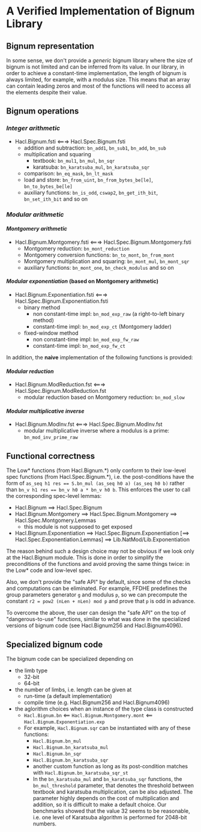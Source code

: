 # A Verified Implementation of Bignum Library

## Bignum representation

In some sense, we don't provide a *generic* bignum library where the size of bignum is not limited and can be inferred from its value.
In our library, in order to achieve a constant-time implementation, the length of bignum is always limited, for example, with a modulus size.
This means that an array can contain leading zeros and most of the functions will need to access all the elements despite their value.

## Bignum operations

### *Integer arithmetic*
- Hacl.Bignum.fsti <===> Hacl.Spec.Bignum.fsti
  * addition and subtraction: `bn_add1`, `bn_sub1`, `bn_add`, `bn_sub`
  * multiplication and squaring
     * textbook: `bn_mul1`, `bn_mul`, `bn_sqr`
     * karatsuba: `bn_karatsuba_mul`, `bn_karatsuba_sqr`
  * comparison: `bn_eq_mask`, `bn_lt_mask`
  * load and store: `bn_from_uint`, `bn_from_bytes_be[le]`, `bn_to_bytes_be[le]`
  * auxiliary functions: `bn_is_odd`, `cswap2`, `bn_get_ith_bit`, `bn_set_ith_bit` and so on

### *Modular arithmetic*
#### *Montgomery arithmetic*
- Hacl.Bignum.Montgomery.fsti <===> Hacl.Spec.Bignum.Montgomery.fsti
  * Montgomery reduction: `bn_mont_reduction`
  * Montgomery conversion functions: `bn_to_mont`, `bn_from_mont`
  * Montgomery multiplication and squaring: `bn_mont_mul`, `bn_mont_sqr`
  * auxiliary functions: `bn_mont_one`, `bn_check_modulus` and so on

#### *Modular exponentiation* (based on Montgomery arithmetic)
- Hacl.Bignum.Exponentiation.fsti <===> Hacl.Spec.Bignum.Exponentiation.fsti
  * binary method
    * non constant-time impl: `bn_mod_exp_raw` (a right-to-left binary method)
    * constant-time impl: `bn_mod_exp_ct` (Montgomery ladder)
  * fixed-window method
    * non constant-time impl: `bn_mod_exp_fw_raw`
    * constant-time impl: `bn_mod_exp_fw_ct`

 In addition, the **naive** implementation of the following functions is provided:
 #### *Modular reduction*
- Hacl.Bignum.ModReduction.fst <===> Hacl.Spec.Bignum.ModReduction.fst
  * modular reduction based on Montgomery reduction: `bn_mod_slow`
 #### *Modular multiplicative inverse*
- Hacl.Bignum.ModInv.fst <===> Hacl.Spec.Bignum.ModInv.fst
  * modular multiplicative inverse where a modulus is a prime: `bn_mod_inv_prime_raw`

## Functional correctness

The Low* functions (from Hacl.Bignum.\*)  only conform to their low-level spec functions (from Hacl.Spec.Bignum.\*),
i.e. the post-conditions have the form of `as_seq h1 res == S.bn_mul (as_seq h0 a) (as_seq h0 b)` rather than `bn_v h1 res == bn_v h0 a * bn_v h0 b`.
This enforces the user to call the corresponding spec-level lemmas:

- Hacl.Bignum ==> Hacl.Spec.Bignum
- Hacl.Bignum.Montgomery ==> Hacl.Spec.Bignum.Montgomery ==> Hacl.Spec.Montgomery.Lemmas
  * this module is not supposed to get exposed
- Hacl.Bignum.Exponentiation ==> Hacl.Spec.Bignum.Exponentiation \[==> Hacl.Spec.Exponentiation.Lemmas] ==> Lib.NatMod/Lib.Exponentiation

The reason behind such a design choice may not be obvious if we look only at the Hacl.Bignum module.
This is done in order to simplify the preconditions of the functions and avoid proving the same things twice: in the Low* code and low-level spec.

Also, we don't provide the "safe API" by default, since some of the checks and computations can be eliminated.
For example, FFDHE predefines the group parameters generator `g` and modulus `p`, so we can precompute the constant `r2 = pow2 (nLen + nLen) mod p` and prove that `p` is odd in advance.

To overcome the above, the user can design the "safe API" on the top of "dangerous-to-use" functions,
similar to what was done in the specialized versions of bignum code (see  Hacl.Bignum256 and Hacl.Bignum4096).

## Specialized bignum code

The bignum code can be specialized depending on
- the limb type
  * 32-bit
  * 64-bit
- the number of limbs, i.e. length can be given at
  * run-time (a default implementation)
  * compile time (e.g. Hacl.Bignum256 and Hacl.Bignum4096)
- the aglorithm choices when an instance of the type class is constructed
  * `Hacl.Bignum.bn` <== `Hacl.Bignum.Montgomery.mont` <== `Hacl.Bignum.Exponentiation.exp`
  * For example, `Hacl.Bignum.sqr` can be instantiated with any of these functions:
    * `Hacl.Bignum.bn_mul`
    * `Hacl.Bignum.bn_karatsuba_mul`
    * `Hacl.Bignum.bn_sqr`
    * `Hacl.Bignum.bn_karatsuba_sqr`
    * another custom function as long as its post-condition matches with `Hacl.Bignum.bn_karatsuba_sqr_st`
    * In the `bn_karatsuba_mul` and `bn_karatsuba_sqr` functions, the `bn_mul_threshold` parameter, that denotes the threshold between textbook and karatsuba multiplication, can be also adjusted.
    The parameter highly depends on the cost of multiplication and addition, so it is difficult to make a default choice. Our benchmarks showed that the value 32 seems to be reasonable, i.e. one level of Karatsuba algorithm is performed for 2048-bit numbers.
